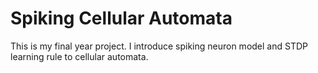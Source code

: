 Spiking Cellular Automata
==========================
This is my final year project. I introduce spiking neuron model and STDP learning rule to cellular automata.
